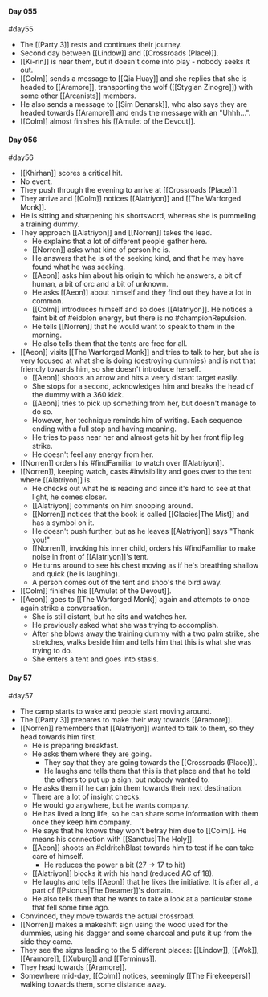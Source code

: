 #### Day 055
#day55 
- The [[Party 3]] rests and continues their journey.
- Second day between [[Lindow]] and [[Crossroads (Place)]].
- [[Ki-rin]] is near them, but it doesn't come into play - nobody seeks it out.
- [[Colm]] sends a message to [[Qia Huay]] and she replies that she is headed to [[Aramore]], transporting the wolf ([[Stygian Zinogre]]) with some other [[Arcanists]] members.
- He also sends a message to [[Sim Denarsk]], who also says they are headed towards [[Aramore]] and ends the message with an "Uhhh...".
- [[Colm]] almost finishes his [[Amulet of the Devout]].

#### Day 056
#day56 
- [[Khirhan]] scores a critical hit.
- No event.
- They push through the evening to arrive at [[Crossroads (Place)]].
- They arrive and [[Colm]] notices [[Alatriyon]] and [[The Warforged Monk]].
- He is sitting and sharpening his shortsword, whereas she is pummeling a training dummy.
- They approach [[Alatriyon]] and [[Norren]] takes the lead. 
	- He explains that a lot of different people gather here.
	- [[Norren]] asks what kind of person he is.
	- He answers that he is of the seeking kind, and that he may have found what he was seeking.
	- [[Aeon]] asks him about his origin to which he answers, a bit of human, a bit of orc and a bit of unknown.
	- He asks [[Aeon]] about himself and they find out they have a lot in common.
	- [[Colm]] introduces himself and so does [[Alatriyon]]. He notices a faint bit of #eidolon energy, but there is no #championRepulsion.
	- He tells [[Norren]] that he would want to speak to them in the morning.
	- He also tells them that the tents are free for all.
- [[Aeon]] visits [[The Warforged Monk]] and tries to talk to her, but she is very focused at what she is doing (destroying dummies) and is not that friendly towards him, so she doesn't introduce herself.
	- [[Aeon]] shoots an arrow and hits a veery distant target easily.
	- She stops for a second, acknowledges him and breaks the head of the dummy with a 360 kick.
	- [[Aeon]] tries to pick up something from her, but doesn't manage to do so.
	- However, her technique reminds him of writing. Each sequence ending with a full stop and having meaning.
	- He tries to pass near her and almost gets hit by her front flip leg strike.
	- He doesn't feel any energy from her.
- [[Norren]] orders his #findFamiliar to watch over [[Alatriyon]].
- [[Norren]], keeping watch, casts #invisibility and goes over to the tent where [[Alatriyon]] is.
	- He checks out what he is reading and since it's hard to see at that light, he comes closer.
	- [[Alatriyon]] comments on him snooping around.
	- [[Norren]] notices that the book is called [[Glacies|The Mist]] and has a symbol on it.
	- He doesn't push further, but as he leaves [[Alatriyon]] says "Thank you!"
	- [[Norren]], invoking his inner child, orders his #findFamiliar to make noise in front of [[Alatriyon]]'s tent.
	- He turns around to see his chest moving as if he's breathing shallow and quick (he is laughing).
	- A person comes out of the tent and shoo's the bird away.
- [[Colm]] finishes his [[Amulet of the Devout]].
- [[Aeon]] goes to [[The Warforged Monk]] again and attempts to once again strike a conversation.
	- She is still distant, but he sits and watches her.
	- He previously asked what she was trying to accomplish.
	- After she blows away the training dummy with a two palm strike, she stretches, walks beside him and tells him that this is what she was trying to do.
	- She enters a tent and goes into stasis.

#### Day 57
#day57 
- The camp starts to wake and people start moving around.
- The [[Party 3]] prepares to make their way towards [[Aramore]].
- [[Norren]] remembers that [[Alatriyon]] wanted to talk to them, so they head towards him first.
	- He is preparing breakfast.
	- He asks them where they are going.
		- They say that they are going towards the [[Crossroads (Place)]].
		- He laughs and tells them that this is that place and that he told the others to put up a sign, but nobody wanted to.
	- He asks them if he can join them towards their next destination.
	- There are a lot of insight checks.
	- He would go anywhere, but he wants company.
	- He has lived a long life, so he can share some information with them once they keep him company.
	- He says that he knows they won't betray him due to [[Colm]]. He means his connection with [[Sanctus|The Holy]].
	- [[Aeon]] shoots an #eldritchBlast towards him to test if he can take care of himself.
		- He reduces the power a bit (27 -> 17 to hit)
	- [[Alatriyon]] blocks it with his hand (reduced AC of 18).
	- He laughs and tells [[Aeon]] that he likes the initiative. It is after all, a part of [[Psionus|The Dreamer]]'s domain.
	- He also tells them that he wants to take a look at a particular stone that fell some time ago.
- Convinced, they move towards the actual crossroad.
- [[Norren]] makes a makeshift sign using the wood used for the dummies, using his dagger and some charcoal and puts it up from the side they came.
- They see the signs leading to the 5 different places: [[Lindow]], [[Wok]], [[Aramore]], [[Xuburg]] and [[Terminus]].
- They head towards [[Aramore]].
- Somewhere mid-day, [[Colm]] notices, seemingly [[The Firekeepers]] walking towards them, some distance away.